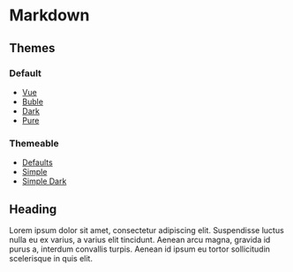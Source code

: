 # Markdown

## Themes

### Default

- <a href="#" data-style-href="//cdn.jsdelivr.net/npm/docsify/lib/themes/vue.css">Vue</a>
- <a href="#" data-style-href="//cdn.jsdelivr.net/npm/docsify/lib/themes/buble.css">Buble</a>
- <a href="#" data-style-href="//cdn.jsdelivr.net/npm/docsify/lib/themes/dark.css">Dark</a>
- <a href="#" data-style-href="//cdn.jsdelivr.net/npm/docsify/lib/themes/pure.css">Pure</a>

### Themeable

- <a href="#" data-style-href="//cdn.jsdelivr.net/npm/docsify-themeable@0/dist/css/theme-defaults.css">Defaults</a>
- <a href="#" data-style-href="//cdn.jsdelivr.net/npm/docsify-themeable@0/dist/css/theme-simple.css">Simple</a>
- <a href="#" data-style-href="//cdn.jsdelivr.net/npm/docsify-themeable@0/dist/css/theme-simple-dark.css">Simple Dark</a>

## Heading

Lorem ipsum dolor sit amet, consectetur adipiscing elit. Suspendisse luctus nulla eu ex varius, a varius elit tincidunt. Aenean arcu magna, gravida id purus a, interdum convallis turpis. Aenean id ipsum eu tortor sollicitudin scelerisque in quis elit.
